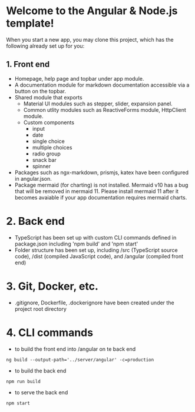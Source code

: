 # Welcome to the Angular & Node.js template!

When you start a new app, you may clone this project, which has the following already set up for you:

## 1. Front end

- Homepage, help page and topbar under app module.
- A documentation module for markdown documentation accessible via a button on the topbar.
- Shared module that exports
  - Material UI modules such as stepper, slider, expansion panel.
  - Common utlity modules such as ReactiveForms module, HttpClient module.
  - Custom components
    - input
    - date
    - single choice
    - multiple choices
    - radio group
    - snack bar
    - spinner
- Packages such as ngx-markdown, prismjs, katex have been configured in angular.json.
- Package mermaid (for charting) is not installed. Mermaid v10 has a bug that will be removed in mermaid 11. Please install mermaid 11 after it becomes avaiable if your app documentation requires mermaid charts.

# 2. Back end

- TypeScript has been set up with custom CLI commands defined in package.json including 'npm build' and 'npm start'
- Folder structure has been set up, including /src (TypeScript source code), /dist (compiled JavaScript code), and /angular (compiled front end)

# 3. Git, Docker, etc.
- .gitignore, Dockerfile, .dockerignore have been created under the project root directory

# 4. CLI commands

- to build the front end into /angular on te back end
<pre><code class="command-line">ng build --output-path='../server/angular' -c=production</code></pre>

- to build the back end
<pre><code class="command-line">npm run build</code></pre>

- to serve the back end
<pre><code class="command-line">npm start</code></pre>
